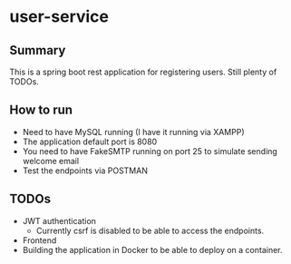 # user-service
## Summary
This is a spring boot rest application for registering users. Still plenty of TODOs.

## How to run
- Need to have MySQL running (I have it running via XAMPP)
- The application default port is 8080
- You need to have FakeSMTP running on port 25 to simulate sending welcome email
- Test the endpoints via POSTMAN

## TODOs
- JWT authentication
  - Currently csrf is disabled to be able to access the endpoints.
- Frontend
- Building the application in Docker to be able to deploy on a container.
